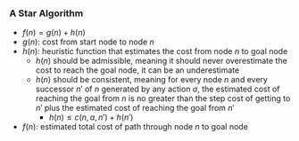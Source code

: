 ### A Star Algorithm

- $f(n) = g(n) + h(n)$
- $g(n)$: cost from start node to node $n$
- $h(n)$: heuristic function that estimates the cost from node $n$ to goal node
  - $h(n)$ should be admissible, meaning it should never overestimate the cost to reach the goal node, it can be an underestimate
  - $h(n)$ should be consistent, meaning for every node $n$ and every successor $n'$ of $n$ generated by any action $a$, the estimated cost of reaching the goal from $n$ is no greater than the step cost of getting to $n'$ plus the estimated cost of reaching the goal from $n'$
    - $h(n) \leq c(n, a, n') + h(n')$
- $f(n)$: estimated total cost of path through node $n$ to goal node
